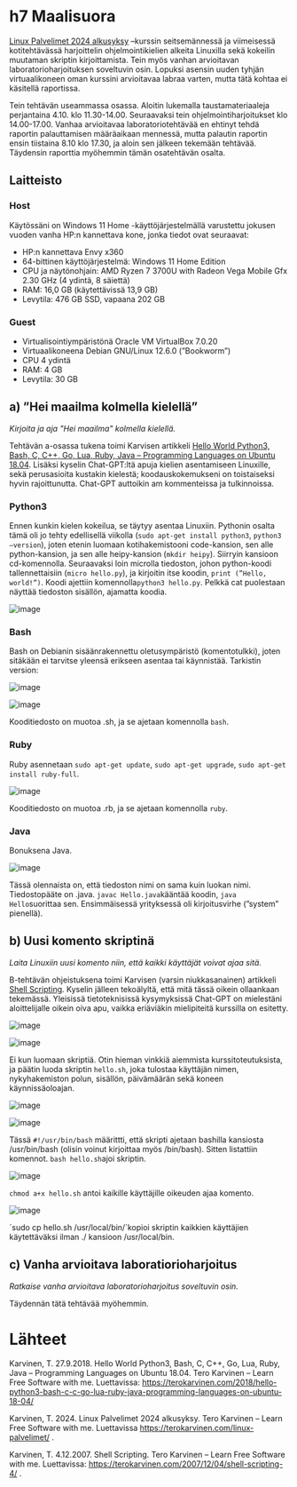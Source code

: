 # h7 Maalisuora

[Linux Palvelimet 2024 alkusyksy](https://terokarvinen.com/linux-palvelimet/) –kurssin seitsemännessä ja viimeisessä kotitehtävässä harjoittelin ohjelmointikielien alkeita Linuxilla sekä kokeilin muutaman skriptin kirjoittamista. Tein myös vanhan arvioitavan laboratorioharjoituksen soveltuvin osin. Lopuksi asensin uuden tyhjän virtuaalikoneen oman kurssini arvioitavaa labraa varten, mutta tätä kohtaa ei käsitellä raportissa.  

Tein tehtävän useammassa osassa. Aloitin lukemalla taustamateriaaleja perjantaina 4.10. klo 11.30-14.00. Seuraavaksi tein ohjelmointiharjoitukset klo 14.00-17.00. Vanhaa arvioitavaa laboratoriotehtävää en ehtinyt tehdä raportin palauttamisen määräaikaan mennessä, mutta palautin raportin ensin tiistaina 8.10 klo 17.30, ja aloin sen jälkeen tekemään tehtävää. Täydensin raporttia myöhemmin tämän osatehtävän osalta. 

## Laitteisto

### Host

Käytössäni on Windows 11 Home -käyttöjärjestelmällä varustettu jokusen vuoden vanha HP:n kannettava kone, jonka tiedot ovat seuraavat: 

- HP:n kannettava Envy x360
- 64-bittinen käyttöjärjestelmä: Windows 11 Home Edition
- CPU ja näytönohjain: AMD Ryzen 7 3700U with Radeon Vega Mobile Gfx 2.30 GHz (4 ydintä, 8 säiettä)
- RAM: 16,0 GB (käytettävissä 13,9 GB)
- Levytila: 476 GB SSD, vapaana 202 GB

### Guest

- Virtualisointiympäristönä Oracle VM VirtualBox 7.0.20
- Virtuaalikoneena Debian GNU/Linux 12.6.0 (”Bookworm”)
- CPU 4 ydintä
- RAM: 4 GB
- Levytila: 30 GB

## a) ”Hei maailma kolmella kielellä” 

_Kirjoita ja aja "Hei maailma" kolmella kielellä._

Tehtävän a-osassa tukena toimi Karvisen artikkeli [Hello World Python3, Bash, C, C++, Go, Lua, Ruby, Java – Programming Languages on Ubuntu 18.04](https://terokarvinen.com/2018/hello-python3-bash-c-c-go-lua-ruby-java-programming-languages-on-ubuntu-18-04/). Lisäksi kyselin Chat-GPT:ltä apuja kielien asentamiseen Linuxille, sekä perusasioita kustakin kielestä; koodauskokemukseni on toistaiseksi hyvin rajoittunutta. Chat-GPT auttoikin am kommenteissa ja tulkinnoissa.

### Python3

Ennen kunkin kielen kokeilua, se täytyy asentaa Linuxiin. Pythonin osalta tämä oli jo tehty  edellisellä viikolla (`sudo apt-get install python3`, `python3 –version`), joten etenin luomaan kotihakemistooni code-kansion, sen alle python-kansion, ja sen alle heipy-kansion (`mkdir heipy`). Siirryin kansioon cd-komennolla. Seuraavaksi loin microlla tiedoston, johon python-koodi tallennettaisiin (`micro hello.py`), ja kirjoitin itse koodin, `print (”Hello, world!”)`. Koodi ajettiin komennolla`python3 hello.py`. Pelkkä cat puolestaan näyttää tiedoston sisällön, ajamatta koodia. 

![image](https://github.com/user-attachments/assets/bd53e3cb-ec42-4c29-9c1e-53ace9bc0d26)

### Bash

Bash on Debianin sisäänrakennettu oletusympäristö (komentotulkki), joten sitäkään ei tarvitse yleensä erikseen asentaa tai käynnistää. Tarkistin version:

![image](https://github.com/user-attachments/assets/fded7855-c68b-4ad8-9f6c-dc9f3fec61cd)

![image](https://github.com/user-attachments/assets/ed0b28a4-5ad7-42b8-a960-3af43542e737)
 
Kooditiedosto on muotoa .sh, ja se ajetaan komennolla `bash`.

### Ruby

Ruby asennetaan `sudo apt-get update`, `sudo apt-get upgrade`, `sudo apt-get install ruby-full`.

![image](https://github.com/user-attachments/assets/4aa6b17d-796a-4700-9e68-8f80e20bd3ee)

Kooditiedosto on muotoa .rb, ja se ajetaan komennolla `ruby`.

### Java

Bonuksena Java.

![image](https://github.com/user-attachments/assets/f3662518-c565-4888-93ea-6a30fbf15173)

Tässä olennaista on, että tiedoston nimi on sama kuin luokan nimi. Tiedostopääte on .java.  `javac Hello.java`kääntää koodin, `java Hello`suorittaa sen. Ensimmäisessä yrityksessä oli kirjoitusvirhe (”system” pienellä).

## b) Uusi komento skriptinä

_Laita Linuxiin uusi komento niin, että kaikki käyttäjät voivat ajaa sitä._

B-tehtävän ohjeistuksena toimi Karvisen (varsin niukkasanainen) artikkeli [Shell Scripting](https://terokarvinen.com/2007/12/04/shell-scripting-4/). Kyselin jälleen tekoälyltä, että mitä tässä oikein ollaankaan tekemässä. Yleisissä tietoteknisissä kysymyksissä Chat-GPT on mielestäni aloittelijalle oikein oiva apu, vaikka eriäviäkin mielipiteitä kurssilla on esitetty.

![image](https://github.com/user-attachments/assets/8c0e6abc-533a-46de-a19f-96e6781e81d4)
 
![image](https://github.com/user-attachments/assets/67fc420b-8939-4279-b159-4e22fdb9061f)

Ei kun luomaan skriptiä. Otin hieman vinkkiä aiemmista kurssitoteutuksista, ja päätin luoda skriptin `hello.sh`, joka tulostaa käyttäjän nimen, nykyhakemiston polun, sisällön, päivämäärän sekä koneen käynnissäoloajan.   

![image](https://github.com/user-attachments/assets/72b4c36a-c8c5-4462-86be-fce22bcfec1c)

![image](https://github.com/user-attachments/assets/6aee7352-7883-45a4-b7a4-6d1bbee4aed9)

Tässä `#!/usr/bin/bash` määrittti, että skripti ajetaan bashilla kansiosta /usr/bin/bash (olisin voinut kirjoittaa myös /bin/bash). Sitten listattiin komennot. `bash hello.sh`ajoi skriptin.

![image](https://github.com/user-attachments/assets/b2d04705-1aca-487b-b649-884a50eea237)

`chmod a+x hello.sh` antoi kaikille käyttäjille oikeuden ajaa komento. 

![image](https://github.com/user-attachments/assets/d74424af-a318-4698-9390-39ed01de3c6f)

´sudo cp hello.sh /usr/local/bin/`kopioi skriptin kaikkien käyttäjien käytettäväksi ilman ./ kansioon /usr/local/bin.

## c) Vanha arvioitava laboratiorioharjoitus

_Ratkaise vanha arvioitava laboratorioharjoitus soveltuvin osin._

Täydennän tätä tehtävää myöhemmin.

# Lähteet

Karvinen, T. 27.9.2018. Hello World Python3, Bash, C, C++, Go, Lua, Ruby, Java – Programming Languages on Ubuntu 18.04. Tero Karvinen – Learn Free Software with me. Luettavissa: https://terokarvinen.com/2018/hello-python3-bash-c-c-go-lua-ruby-java-programming-languages-on-ubuntu-18-04/

Karvinen, T. 2024. Linux Palvelimet 2024 alkusyksy. Tero Karvinen – Learn Free Software with me. Luettavissa https://terokarvinen.com/linux-palvelimet/ .

Karvinen, T. 4.12.2007. Shell Scripting. Tero Karvinen – Learn Free Software with me. Luettavissa: https://terokarvinen.com/2007/12/04/shell-scripting-4/ .
